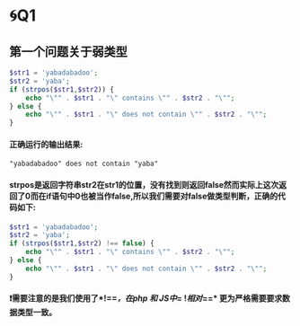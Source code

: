 # :cyclone:Q1

## 第一个问题关于弱类型
```PHP
$str1 = 'yabadabadoo';
$str2 = 'yaba';
if (strpos($str1,$str2)) {  
    echo "\"" . $str1 . "\" contains \"" . $str2 . "\"";
} else {
    echo "\"" . $str1 . "\" does not contain \"" . $str2 . "\"";
}
```
#### 正确运行的输出结果:
```shell
"yabadabadoo" does not contain "yaba"
```
#### strpos是返回字符串str2在str1的位置，没有找到则返回false然而实际上这次返回了0而在if语句中0也被当作false,所以我们需要对false做类型判断，正确的代码如下:
```PHP
$str1 = 'yabadabadoo';
$str2 = 'yaba';
if (strpos($str1,$str2) !== false) {  
    echo "\"" . $str1 . "\" contains \"" . $str2 . "\"";
} else {
    echo "\"" . $str1 . "\" does not contain \"" . $str2 . "\"";
}
```
#### :exclamation:需要注意的是我们使用了*!==*，在php 和 JS中*= !*相对*==* 更为严格需要要求数据类型一致。
